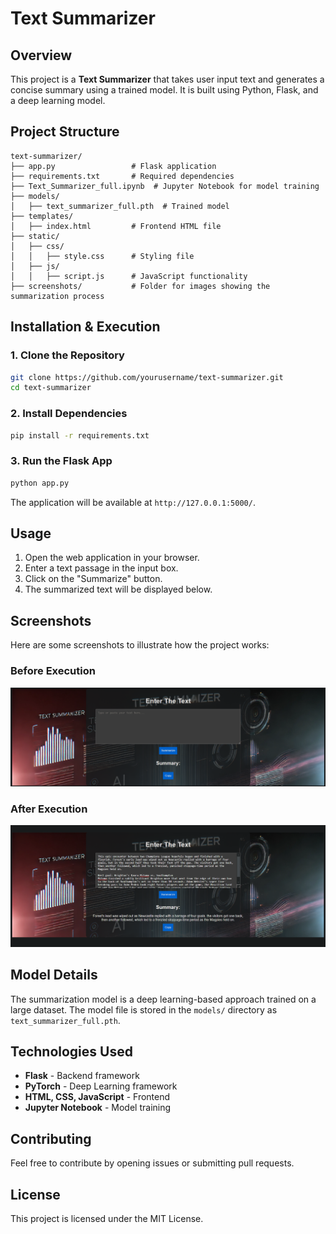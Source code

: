 # Text Summarizer

## Overview
This project is a **Text Summarizer** that takes user input text and generates a concise summary using a trained model. It is built using Python, Flask, and a deep learning model.

## Project Structure
```
text-summarizer/
├── app.py                 # Flask application
├── requirements.txt       # Required dependencies
├── Text_Summarizer_full.ipynb  # Jupyter Notebook for model training
├── models/
│   ├── text_summarizer_full.pth  # Trained model
├── templates/
│   ├── index.html         # Frontend HTML file
├── static/
│   ├── css/
│   │   ├── style.css      # Styling file
│   ├── js/
│   │   ├── script.js      # JavaScript functionality
├── screenshots/           # Folder for images showing the summarization process
```

## Installation & Execution

### 1. Clone the Repository
```bash
git clone https://github.com/yourusername/text-summarizer.git
cd text-summarizer
```

### 2. Install Dependencies
```bash
pip install -r requirements.txt
```

### 3. Run the Flask App
```bash
python app.py
```

The application will be available at `http://127.0.0.1:5000/`.

## Usage
1. Open the web application in your browser.
2. Enter a text passage in the input box.
3. Click on the "Summarize" button.
4. The summarized text will be displayed below.

## Screenshots

Here are some screenshots to illustrate how the project works:

### **Before Execution**
![Before](screenshots/before.png)

### **After Execution**
![After](screenshots/after.png)



## Model Details
The summarization model is a deep learning-based approach trained on a large dataset. The model file is stored in the `models/` directory as `text_summarizer_full.pth`.

## Technologies Used
- **Flask** - Backend framework
- **PyTorch** - Deep Learning framework
- **HTML, CSS, JavaScript** - Frontend
- **Jupyter Notebook** - Model training

## Contributing
Feel free to contribute by opening issues or submitting pull requests.

## License
This project is licensed under the MIT License.



